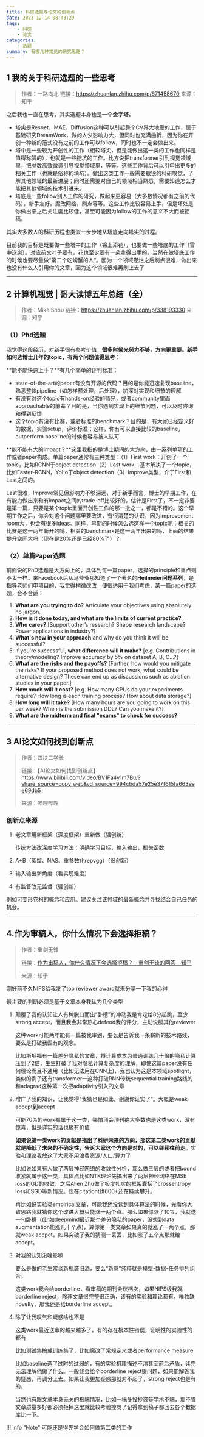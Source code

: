 ```yaml
---
title: 科研选题与论文的创新点
date: 2023-12-14 08:43:29
tags: 
    - 科研
    - 论文
categories: 
    - 选题
summary: 有哪几种常见的研究思路？
---
```


## 1 我的关于科研选题的一些思考

> 作者：一路向北
> 链接：https://zhuanlan.zhihu.com/p/671458670
> 来源：知乎


之后我也一直在思考，其实选题本身也是一个**金字塔**。

- 塔尖是Resnet，MAE，Diffusion这种可以引起整个CV界大地震的工作，属于基础研究DreamWork，做的人少影响力大，但同时也充满曲折，因为你在开创一种新的范式没有之前的工作可以follow，同时也不一定会做出来。
- 塔中是一些较为开创性的工作（相较塔尖，但是能做出这一类的工作也同样是值得称赞的），也就是一些挖坑的工作。比方说把transformer引到视觉领域里，把参数高效微调引导视觉领域里，等等。这些工作背后可以引申出更多的相关工作（也就是俗称的填坑）。做出这类工作一般需要敏锐的科研嗅觉，了解其他领域的最新进展；同时还需要对自己的领域相当熟悉，需要知道怎么才能把其他领域的技术引进来。
- 塔底是一些follow别人工作的研究，做起来更容易（大多数情况都有之前的代码），新手友好。魔改网络，刷点等等。这些工作比较容易上手，但是坏处是你做出来之后关注度比较低，甚至可能因为follow的工作的意义不大而被拒稿。

其实大多数人的科研历程也类似一步步地从塔底走向塔尖的过程。

目前我的目标是既要做一些塔中的工作（锦上添花），也要做一些塔底的工作（雪中送炭）。对应前文叶子要有，花也至少要有一朵拿得出手的。当然在做塔底工作的时候也要尽量做“第二个吃螃蟹的人“。因为一个领域卷烂之后刷点很难，做出来也没有什么人引用你的文章，因为这个领域很难再刷上去了

----

## 2 计算机视觉 | 哥大读博五年总结（全）

> 作者：Mike Shou
> 链接：https://zhuanlan.zhihu.com/p/338193330
> 来源：知乎

### （1）Phd选题

我觉得这段经历，对新手很有参考价值，**很多时候光努力不够，方向更重要。新手如何选博士几年的topic，有两个问题值得思考：**

**能不能快速上手？**有几个简单的评判标准：

- state-of-the-art的paper有没有开源的代码？目的是你能迅速复现baseline，熟悉整体pipeline（如怎样预处理，后处理），加深对实现和细节的理解
- 有没有对这个topic有hands-on经验的师兄，或者community里面approachable的前辈？目的是，当你遇到实现上的细节问题，可以及时咨询和得到反馈
- 这个topic有没有比赛，或者标准的benchmark？目的是，有大家已经定义好的数据，实验setup，评价标准；这样，你有可以直接比较的baseline，outperform baseline的时候也容易被人认可

**能不能有大的impact？**这里我指的是博士期间的大方向，由一系列单项的工作或者paper构成。单篇paper通常有三种类型：（1）First work：开创了一个topic，比如RCNN于object detection（2）Last work：基本解决了一个topic，比如Faster-RCNN，YoLo于object detection（3）Improve类型，介于First和Last之间的。

Last很难，Improve常见但影响力不够深远，对于新手而言，博士的早期工作，在有能力做出来和有impact之间的trade-off比较好的，估计是First了，不一定非要是第一篇，只要是某个topic里面开创性工作的那一批之一，都是不错的。这个早期工作之后，你会对这个问题哪里要改进，有很清楚的认识，因为improvement room大，也会有很多ideas。同样，早期的时候怎么选这样一个topic呢：相关的比赛是这一两年新开的吗，相关的benchmark是这一两年出来的吗，上面的结果提升空间大吗（现在是20%还是已经80%了）？

### （2）单篇Paper选题

前面说的PhD选题是大方向上的，具体到每一篇paper，选择的principle和重点则不太一样。来Facebook后从马爷爷那知道了一个著名的**Heilmeier问题系列**，是指导老师们申项目的，我觉得稍微改改，便很适用于我们考虑，某一篇paper的选题，合不合适：

1. **What are you trying to do?** Articulate your objectives using absolutely no jargon.
2. **How is it done today, and what are the limits of current practice?**
3. **Who cares?** [Support other’s research? Shape research landscape? Power applications in industry?]
4. **What's new in your approach** and why do you think it will be successful?
5. If you're successful, **what difference will it make?** [e.g. Contributions in theory/modeling? Improve accuracy by 5% on dataset A, B, C…?]
6. **What are the risks and the payoffs?** [Further, how would you mitigate the risks? If your proposed method does not work, what could be alternative design? These can end up as discussions such as ablation studies in your paper.]
7. **How much will it cost?** [e.g. How many GPUs do your experiments require? How long is each training process? How about data storage?]
8. **How long will it take?** [How many hours are you going to work on this per week? When is the submission DDL? Can you make it?]
9. **What are the midterm and final "exams" to check for success?**

---

## 3 AI论文如何找到创新点

> 作者：四块二学长
>
> 链接：【AI论文如何找到创新点】 https://www.bilibili.com/video/BV1Fa4y1m7Bu/?share_source=copy_web&vd_source=994cbda57e25e37f615fa663eee69db5
>
> 来源：哔哩哔哩

### 创新点来源

1. 老文章用新框架（深度框架）重新做（强创新）

    传统方法改深度学习方法：明确学习目标，输入输出，损失函数

2. A+B（蒸馏、NAS、重参数化repvgg）（弱创新）

3. 输入输出新角度（看实现难度）

4. 有监督改无监督（强创新）

例如可变形卷积的概念和应用。建议关注该领域的最新概念并寻找结合自己任务的机会。

---

## 4.作为审稿人，你什么情况下会选择拒稿？

> 作者：重剑无锋
>
> 链接：[作为审稿人，你什么情况下会选择拒稿？ - 重剑无锋的回答 - 知乎](https://www.zhihu.com/question/529489400/answer/2456615831)
>
> 来源：知乎

刚好前不久NIPS给我发了top reviewer award就来分享一下我的心得

最主要的判断必须是基于文章本身我认为几个类型

1. 颠覆了我的认知让人有种脱口而出“卧槽”的冲动我是肯定给8分起跳，至少strong accept，而且我会非常热心defend我的评分，主动说服其他reviewer

    这种work可能两年能有一篇被我审到，要么是告诉我一条崭新的技术路线，要么是打破我固有的观念。

    比如斯坦福有一篇差分隐私的文章，将计算成本为普通训练几十倍的隐私计算压到了2倍，生生打破了我对隐私计算复杂度的理解，即使这篇paper没有任何理论而且不通用（比如无法用在CNN上)，我也认为这是本领域spotlight，类似的例子还有transformer一这种打破RNN传统sequential training路线的和adagrad这种第一次把adaptivity引入的文章

2. 增广了我的知识，让我觉得“我猜也是如此，谢谢你证实了”。大概是weak accept到accept

    可能70%的work都属于这一类，哪怕顶会顶刊绝大多数也是这类work，没有惊喜，但是详实的话也极有价值

    **如果说第一类work的贡献是指出了科研未来的方向，那这第二类work的贡献就是降低了未来的不确定性，告诉大家这个方向是对的，可以继续往前走**。实验和理论我放这了大家不用浪费资源/人口/算力了

    比如说如果有人做了两层神经网络的收敛性分析，那么做三层的或者把bound收紧就属于这一类，具体点比如NTK理论先搞出来了两层神经网络在MSE loss的GD的收敛，之后Allen Zhu做了极度扎实的框架囊括了crossentropy loss和SGD等新情况。现在citationt也600+还在持续攀升。

    再比如说实验类empirical文章，可能我还没读到具体算法的时候，光看你大致思路我就猜你这个改进大概只能涨一两个点。那么如果你涨了10%，我就送一句卧槽（(比如deepmind最近那个差分隐私的paper，没想到data augmentation能涨几十个点)，算你第一类文章如果真的就涨了一两个点，那就weak accpet，如果突破了我的猜测一丢丢，比如涨了五个点那就给accept。

3. 对我的认知没啥影响

    要么是做的老生常谈新瓶装旧酒，要么“新意”纯粹就是模型-数据-任务排列组合。

    这类work我会给borderline，看审稿的期刊会议档次，如果NIPS级我就borderline reject，除非文章很完整很正确，该有的实验和理论都有，唯独缺novelty，那我还是给borderline accept。

4. 除了让我叹气和疑惑啥也不是

    这类work最近送审的越来越多了，有的存在根本性错误，证明性的实验性的都有

    比如测试集搞成训练集了，比如魔改了常规定义或者performance measure 

    比如baseline选了过时的过弱的，有的实验机理描述不清甚至前后矛盾，读完无法理解他做了什么。一般我会给个borderline reject提问题，如果能解答我的疑惑，再调分上去。如果让我更加疑惑那就对不起了，strong reject也是有的。

    当然也有跟文章本身无关的极端情况，比如一稿多投抄袭等学术不端，那不管文章质量多好都必须拒掉这里就比较考验搜商了记得拿到稿子都回去各个数据库比一下。

!!! info "Note"
    可能还是得先学会如何做第二类的工作
    
